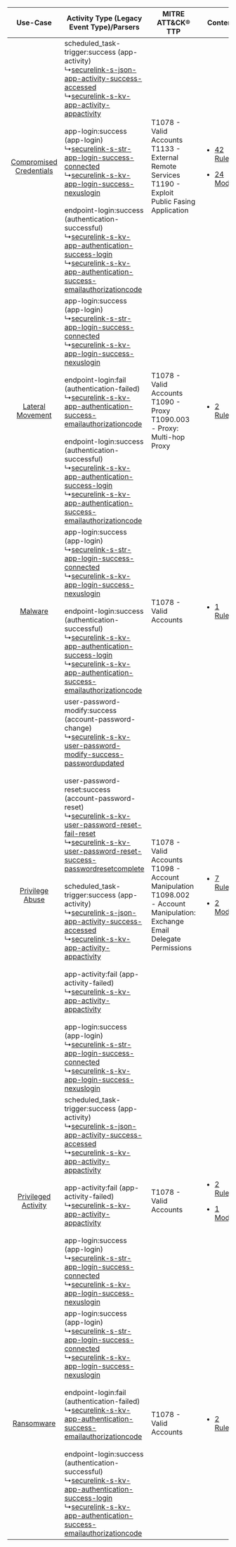 |    Use-Case    | Activity Type (Legacy Event Type)/Parsers    | MITRE ATT&CK® TTP    | Content    |
|:----:| ---- | ---- | ---- |
| [Compromised Credentials](../../../UseCases/uc_compromised_credentials.md) |  scheduled_task-trigger:success (app-activity)<br> ↳[securelink-s-json-app-activity-success-accessed](Ps/pC_securelinksjsonappactivitysuccessaccessed.md)<br> ↳[securelink-s-kv-app-activity-appactivity](Ps/pC_securelinkskvappactivityappactivity.md)<br><br> app-login:success (app-login)<br> ↳[securelink-s-str-app-login-success-connected](Ps/pC_securelinksstrapploginsuccessconnected.md)<br> ↳[securelink-s-kv-app-login-success-nexuslogin](Ps/pC_securelinkskvapploginsuccessnexuslogin.md)<br><br> endpoint-login:success (authentication-successful)<br> ↳[securelink-s-kv-app-authentication-success-login](Ps/pC_securelinkskvappauthenticationsuccesslogin.md)<br> ↳[securelink-s-kv-app-authentication-success-emailauthorizationcode](Ps/pC_securelinkskvappauthenticationsuccessemailauthorizationcode.md)<br>    | T1078 - Valid Accounts<br>T1133 - External Remote Services<br>T1190 - Exploit Public Fasing Application<br>    | [<ul><li>42 Rules</li></ul><ul><li>24 Models</li></ul>](RM/r_m_securelink_securelink_Compromised_Credentials.md) |
|        [Lateral Movement](../../../UseCases/uc_lateral_movement.md)        |  app-login:success (app-login)<br> ↳[securelink-s-str-app-login-success-connected](Ps/pC_securelinksstrapploginsuccessconnected.md)<br> ↳[securelink-s-kv-app-login-success-nexuslogin](Ps/pC_securelinkskvapploginsuccessnexuslogin.md)<br><br> endpoint-login:fail (authentication-failed)<br> ↳[securelink-s-kv-app-authentication-success-emailauthorizationcode](Ps/pC_securelinkskvappauthenticationsuccessemailauthorizationcode.md)<br><br> endpoint-login:success (authentication-successful)<br> ↳[securelink-s-kv-app-authentication-success-login](Ps/pC_securelinkskvappauthenticationsuccesslogin.md)<br> ↳[securelink-s-kv-app-authentication-success-emailauthorizationcode](Ps/pC_securelinkskvappauthenticationsuccessemailauthorizationcode.md)<br>    | T1078 - Valid Accounts<br>T1090 - Proxy<br>T1090.003 - Proxy: Multi-hop Proxy<br>    | [<ul><li>2 Rules</li></ul>](RM/r_m_securelink_securelink_Lateral_Movement.md)    |
|    [Malware](../../../UseCases/uc_malware.md)    |  app-login:success (app-login)<br> ↳[securelink-s-str-app-login-success-connected](Ps/pC_securelinksstrapploginsuccessconnected.md)<br> ↳[securelink-s-kv-app-login-success-nexuslogin](Ps/pC_securelinkskvapploginsuccessnexuslogin.md)<br><br> endpoint-login:success (authentication-successful)<br> ↳[securelink-s-kv-app-authentication-success-login](Ps/pC_securelinkskvappauthenticationsuccesslogin.md)<br> ↳[securelink-s-kv-app-authentication-success-emailauthorizationcode](Ps/pC_securelinkskvappauthenticationsuccessemailauthorizationcode.md)<br>    | T1078 - Valid Accounts<br>    | [<ul><li>1 Rules</li></ul>](RM/r_m_securelink_securelink_Malware.md)    |
|         [Privilege Abuse](../../../UseCases/uc_privilege_abuse.md)         |  user-password-modify:success (account-password-change)<br> ↳[securelink-s-kv-user-password-modify-success-passwordupdated](Ps/pC_securelinkskvuserpasswordmodifysuccesspasswordupdated.md)<br><br> user-password-reset:success (account-password-reset)<br> ↳[securelink-s-kv-user-password-reset-fail-reset](Ps/pC_securelinkskvuserpasswordresetfailreset.md)<br> ↳[securelink-s-kv-user-password-reset-success-passwordresetcomplete](Ps/pC_securelinkskvuserpasswordresetsuccesspasswordresetcomplete.md)<br><br> scheduled_task-trigger:success (app-activity)<br> ↳[securelink-s-json-app-activity-success-accessed](Ps/pC_securelinksjsonappactivitysuccessaccessed.md)<br> ↳[securelink-s-kv-app-activity-appactivity](Ps/pC_securelinkskvappactivityappactivity.md)<br><br> app-activity:fail (app-activity-failed)<br> ↳[securelink-s-kv-app-activity-appactivity](Ps/pC_securelinkskvappactivityappactivity.md)<br><br> app-login:success (app-login)<br> ↳[securelink-s-str-app-login-success-connected](Ps/pC_securelinksstrapploginsuccessconnected.md)<br> ↳[securelink-s-kv-app-login-success-nexuslogin](Ps/pC_securelinkskvapploginsuccessnexuslogin.md)<br> | T1078 - Valid Accounts<br>T1098 - Account Manipulation<br>T1098.002 - Account Manipulation: Exchange Email Delegate Permissions<br> | [<ul><li>7 Rules</li></ul><ul><li>2 Models</li></ul>](RM/r_m_securelink_securelink_Privilege_Abuse.md)    |
|     [Privileged Activity](../../../UseCases/uc_privileged_activity.md)     |  scheduled_task-trigger:success (app-activity)<br> ↳[securelink-s-json-app-activity-success-accessed](Ps/pC_securelinksjsonappactivitysuccessaccessed.md)<br> ↳[securelink-s-kv-app-activity-appactivity](Ps/pC_securelinkskvappactivityappactivity.md)<br><br> app-activity:fail (app-activity-failed)<br> ↳[securelink-s-kv-app-activity-appactivity](Ps/pC_securelinkskvappactivityappactivity.md)<br><br> app-login:success (app-login)<br> ↳[securelink-s-str-app-login-success-connected](Ps/pC_securelinksstrapploginsuccessconnected.md)<br> ↳[securelink-s-kv-app-login-success-nexuslogin](Ps/pC_securelinkskvapploginsuccessnexuslogin.md)<br>    | T1078 - Valid Accounts<br>    | [<ul><li>2 Rules</li></ul><ul><li>1 Models</li></ul>](RM/r_m_securelink_securelink_Privileged_Activity.md)       |
|    [Ransomware](../../../UseCases/uc_ransomware.md)    |  app-login:success (app-login)<br> ↳[securelink-s-str-app-login-success-connected](Ps/pC_securelinksstrapploginsuccessconnected.md)<br> ↳[securelink-s-kv-app-login-success-nexuslogin](Ps/pC_securelinkskvapploginsuccessnexuslogin.md)<br><br> endpoint-login:fail (authentication-failed)<br> ↳[securelink-s-kv-app-authentication-success-emailauthorizationcode](Ps/pC_securelinkskvappauthenticationsuccessemailauthorizationcode.md)<br><br> endpoint-login:success (authentication-successful)<br> ↳[securelink-s-kv-app-authentication-success-login](Ps/pC_securelinkskvappauthenticationsuccesslogin.md)<br> ↳[securelink-s-kv-app-authentication-success-emailauthorizationcode](Ps/pC_securelinkskvappauthenticationsuccessemailauthorizationcode.md)<br>    | T1078 - Valid Accounts<br>    | [<ul><li>2 Rules</li></ul>](RM/r_m_securelink_securelink_Ransomware.md)    |